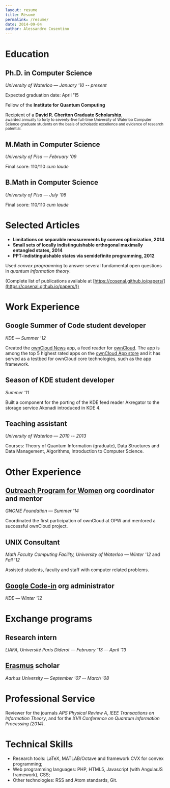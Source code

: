 ```yaml
---
layout: resume
title: Résumé
permalink: /resume/
date: 2014-09-04
author: Alessandro Cosentino
---
```


<!-- WARNING: don't use Liquid things here - it's parsed by pandoc as well   -->

Education
=========

Ph.D. in Computer Science
------------------------

_University of Waterloo_ — _January '10 -- present_
    
Expected graduation date: April '15

Fellow of the **Institute for Quantum Computing**

Recipient of a **David R. Cheriton Graduate Scholarship**,  
<small>awarded annually to forty to seventy-five full-time
University of Waterloo Computer Science graduate students 
on the basis of scholastic excellence and evidence of research potential.</small>



M.Math in Computer Science
--------------------------

_University of Pisa_ — _February '09_

Final score: 110/110 _cum laude_


B.Math in Computer Science
--------------------------

_University of Pisa_ — _July '06_
    
Final score: 110/110 _cum laude_


Selected Articles
=================

- **Limitations on separable measurements by convex optimization, 2014**
- **Small sets of locally indistinguishable orthogonal maximally entangled states, 2014**
- **PPT-indistinguishable states via semidefinite programming, 2012**

Used _convex programming_ to answer several fundamental open questions in 
_quantum information theory_. 

(Complete list of publications available at 
[https://cosenal.github.io/papers/](https://cosenal.github.io/papers/))


Work Experience
===============

Google Summer of Code student developer
---------------------------------------
_KDE_ — _Summer '12_

Created the [ownCloud News](https://github.com/owncloud/news) app, 
a feed reader for [ownCloud](http://owncloud.org/). 
The app is among the top 5 highest rated apps on the 
[ownCloud App store](http://apps.owncloud.com/index.php?xsortmode=high)
and it has served as a testbed for ownCloud core technologies, such as the app framework.

Season of KDE student developer
-------------------------------

_Summer '11_

Built a component for the porting of the KDE feed reader Akregator 
to the storage service Akonadi introduced in KDE 4.


Teaching assistant
------------------

_University of Waterloo_ — _2010 -- 2013_

Courses: Theory of Quantum Information (graduate), Data Structures and Data Management,
Algorithms, Introduction to Computer Science.


Other Experience
================

[Outreach Program for Women][opw] org coordinator and mentor 
------------------------------------------------------------

_GNOME Foundation_ — _Summer '14_   
    
Coordinated the first participation of ownCloud at OPW and mentored a successful ownCloud project.


UNIX Consultant
---------------

_Math Faculty Computing Facility, University of Waterloo_ — _Winter '12_ and _Fall '12_

Assisted students, faculty and staff with computer related problems.


[Google Code-in][codein] org administrator
------------------------------------------
_KDE_ — _Winter '12_


Exchange programs
=================

Research intern
---------------

_LIAFA, Université Paris Diderot_ — _February '13 -- April '13_

<!-- Organizer and speaker of a reading group on semidefinite programming in quantum information 
and invited speaker at the Japan-France Workshop on Quantum Information.
 -->

[Erasmus](http://en.wikipedia.org/wiki/Erasmus_Programme) scholar
----------------------------------------------------------------

_Aarhus University_ — _September '07 -- March '08_


Professional Service
====================

Reviewer for the journals _APS Physical Review A_, _IEEE Transactions on Information Theory_, 
and for the _XVII Conference on Quantum Information Processing (2014)_.

Technical Skills
================
* Research tools: LaTeX, MATLAB/Octave and framework CVX for convex programming;
* Web programming languages: PHP, HTML5, Javascript (with AngularJS framework), CSS;
* Other technologies: RSS and Atom standards, Git.

<!-- - Global Representative of Italy at University of Waterloo.
- Captain of soccer and futsal intramural team Hopeless Experts for five seasons.
 -->
[opw]: https://gnome.org/opw/
[codein]: https://www.google-melange.com/gci/homepage/google/gci2012


